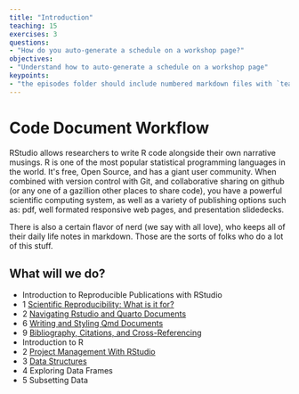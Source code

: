 ```yaml
---
title: "Introduction"
teaching: 15
exercises: 3
questions:
- "How do you auto-generate a schedule on a workshop page?"
objectives:
- "Understand how to auto-generate a schedule on a workshop page"
keypoints:
- "the episodes folder should include numbered markdown files with `teaching` and `exercises` fields in the front matter"
---
```


# Code Document Workflow
RStudio allows researchers to write R code alongside their own narrative musings. 
R is one of the most popular statistical programming languages in the world. It's free, Open Source, and has a giant user community. When combined with version control with Git, and collaborative sharing on github (or any one of a gazillion other places to share code), you have a powerful scientific computing system, as well as a variety of publishing options such as: pdf, well formated responsive web pages, and presentation slidedecks.

There is also a certain flavor of nerd (we say with all love), who keeps all of their daily life notes in markdown. Those are the sorts of folks who do a lot of this stuff.

## What will we do?
- Introduction to Reproducible Publications with RStudio
- 1 [Scientific Reproducibility: What is it for?](https://ucsbcarpentry.github.io/Reproducible-Publications-with-RStudio-Quarto/01-introduction/index.html)
- 2 [Navigating Rstudio and Quarto Documents](https://ucsbcarpentry.github.io/Reproducible-Publications-with-RStudio-Quarto/02-basic-rstudio/index.html)
- 6 [Writing and Styling Qmd Documents](https://ucsbcarpentry.github.io/Reproducible-Publications-with-RStudio-Quarto/06-writing-styling/index.html)
- 9 [Bibliography, Citations, and Cross-Referencing](https://ucsbcarpentry.github.io/Reproducible-Publications-with-RStudio-Quarto/09-biblio-crossref/index.html)
- Introduction to R
- 2 [Project Management With RStudio](https://datacarpentry.org/r-intro-geospatial/02-project-intro.html)
- 3 [Data Structures](https://datacarpentry.org/r-intro-geospatial/03-data-structures-part1.html)
- 4 Exploring Data Frames
- 5 Subsetting Data
